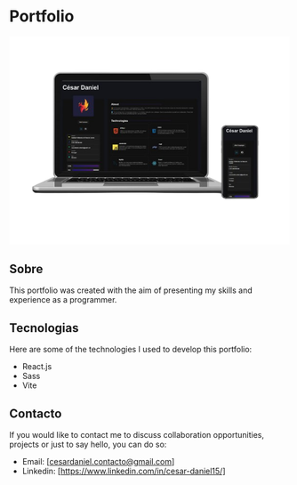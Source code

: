 # Portfolio

<p align="center">
  <img src="/src/img/portfolio_preview.png" alt="Preview">
</p>

## Sobre

This portfolio was created with the aim of presenting my skills and experience as a programmer.

## Tecnologias

Here are some of the technologies I used to develop this portfolio:

- React.js
- Sass
- Vite

## Contacto

If you would like to contact me to discuss collaboration opportunities, projects or just to say hello, you can do so:

- Email: [cesardaniel.contacto@gmail.com]
- Linkedin: [https://www.linkedin.com/in/cesar-daniel15/]
